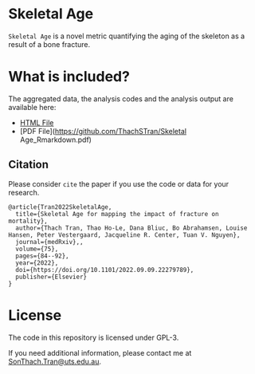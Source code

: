 
# Skeletal Age 

`Skeletal Age` is a novel metric quantifying the aging of the skeleton as a result of a bone fracture.

# What is included?

The aggregated data, the analysis codes and the analysis output are available here:

  - [HTML
    File](https://github.com/ThachSTran/Skeletal-Age.html)
  - [PDF
    File](https://github.com/ThachSTran/Skeletal Age_Rmarkdown.pdf)

## Citation
Please consider `cite` the paper if you use the code or data for your research.
```
@article{Tran2022SkeletalAge,
  title={Skeletal Age for mapping the impact of fracture on mortality},
  author={Thach Tran, Thao Ho-Le, Dana Bliuc, Bo Abrahamsen, Louise Hansen, Peter Vestergaard, Jacqueline R. Center, Tuan V. Nguyen},
  journal={medRxiv},,
  volume={75},
  pages={84--92},
  year={2022},
  doi={https://doi.org/10.1101/2022.09.09.22279789},
  publisher={Elsevier}  
}
```

# License

The code in this repository is licensed under GPL-3.

If you need additional information, please contact me at <SonThach.Tran@uts.edu.au>.
